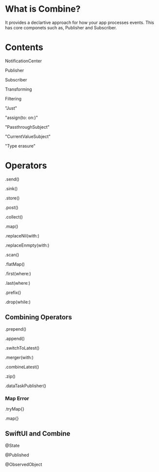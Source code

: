 # What is Combine?

It provides a declartive approach for how your app processes events. This has core componets such as, Publisher and Subscriber.

# Contents

NotificationCenter

Publisher

Subscriber

Transforming 

Filtering


"Just"

"assign(to: on:)"

"PassthroughSubject"

"CurrentValueSubject"

"Type erasure"


# Operators

.send()

.sink()

.store()

.post()


.collect()

.map()

.replaceNil(with:)

.replaceEnmpty(with:)

.scan()

.flatMap()


.first(where:)

.last(where:)

.prefix()

.drop(while:)

## Combining Operators

.prepend()

.append()

.switchToLatest()

.merger(with:)

.combineLatest()

.zip()



.dataTaskPublisher()

### Map Error

.tryMap{} 

.map{}


## SwiftUI and Combine

@State

@Published

@ObservedObject
